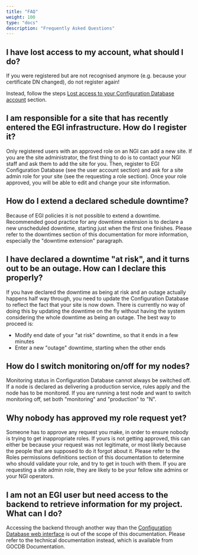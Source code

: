 ```yaml
---
title: "FAQ"
weight: 100
type: "docs"
description: "Frequently Asked Questions"
---
```


## I have lost access to my account, what should I do?

If you were registered but are not recognised anymore (e.g. because your
certificate DN changed), do not register again!

Instead, follow the steps
[Lost access to your Configuration Database account](../users-roles/managing-accounts#lost-access-to-your-account)
section.

## I am responsible for a site that has recently entered the EGI infrastructure. How do I register it?

Only registered users with an approved role on an NGI can add a new site. If you
are the site administrator, the first thing to do is to contact your NGI staff
and ask them to add the site for you. Then, register to EGI Configuration
Database (see the user account section) and ask for a site admin role for your
site (see the requesting a role section). Once your role approved, you will be
able to edit and change your site information.

## How do I extend a declared schedule downtime?

Because of EGI policies it is not possible to extend a downtime. Recommended
good practice for any downtime extension is to declare a new unscheduled
downtime, starting just when the first one finishes. Please refer to the
downtimes section of this documentation for more information, especially the
"downtime extension" paragraph.

## I have declared a downtime "at risk", and it turns out to be an outage. How can I declare this properly?

If you have declared the downtime as being at risk and an outage actually
happens half way through, you need to update the Configuration Database to
reflect the fact that your site is now down. There is currently no way of doing
this by updating the downtime on the fly without having the system considering
the whole downtime as being an outage. The best way to proceed is:

- Modify end date of your "at risk" downtime, so that it ends in a few minutes
- Enter a new "outage" downtime, starting when the other ends

## How do I switch monitoring on/off for my nodes?

Monitoring status in Configuration Database cannot always be switched off. If a
node is declared as delivering a production service, rules apply and the node
has to be monitored. If you are running a test node and want to switch
monitoring off, set both "monitoring" and "production" to "N".

## Why nobody has approved my role request yet?

Someone has to approve any request you make, in order to ensure nobody is trying
to get inappropriate roles. If yours is not getting approved, this can either be
because your request was not legitimate, or most likely because the people that
are supposed to do it forgot about it. Please refer to the Roles permissions
definitions section of this documentation to determine who should validate your
role, and try to get in touch with them. If you are requesting a site admin
role, they are likely to be your fellow site admins or your NGI operators.

## I am not an EGI user but need access to the backend to retrieve information for my project. What can I do?

Accessing the backend through another way than the
[Configuration Database web interface](https://goc.egi.eu) is out of the scope
of this documentation. Please refer to the technical documentation instead,
which is available from GOCDB Documentation.
